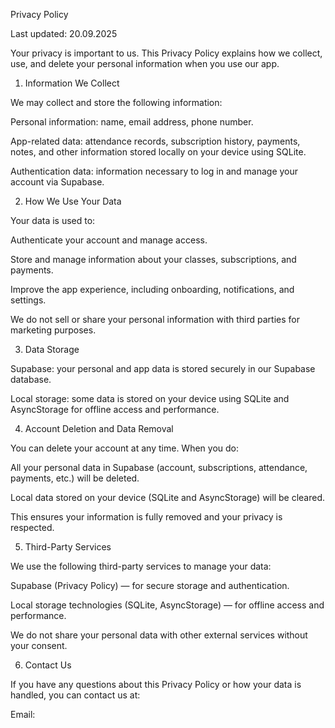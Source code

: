 Privacy Policy

Last updated: 20.09.2025

Your privacy is important to us. This Privacy Policy explains how we collect, use, and delete your personal information when you use our app.

1. Information We Collect

We may collect and store the following information:

Personal information: name, email address, phone number.

App-related data: attendance records, subscription history, payments, notes, and other information stored locally on your device using SQLite.

Authentication data: information necessary to log in and manage your account via Supabase.

2. How We Use Your Data

Your data is used to:

Authenticate your account and manage access.

Store and manage information about your classes, subscriptions, and payments.

Improve the app experience, including onboarding, notifications, and settings.

We do not sell or share your personal information with third parties for marketing purposes.

3. Data Storage

Supabase: your personal and app data is stored securely in our Supabase database.

Local storage: some data is stored on your device using SQLite and AsyncStorage for offline access and performance.

4. Account Deletion and Data Removal

You can delete your account at any time. When you do:

All your personal data in Supabase (account, subscriptions, attendance, payments, etc.) will be deleted.

Local data stored on your device (SQLite and AsyncStorage) will be cleared.

This ensures your information is fully removed and your privacy is respected.

5. Third-Party Services

We use the following third-party services to manage your data:

Supabase (Privacy Policy) — for secure storage and authentication.

Local storage technologies (SQLite, AsyncStorage) — for offline access and performance.

We do not share your personal data with other external services without your consent.

6. Contact Us

If you have any questions about this Privacy Policy or how your data is handled, you can contact us at:

Email: 
